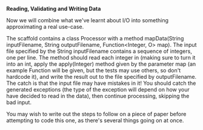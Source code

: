 <b>Reading, Validating and Writing Data</b>

Now we will combine what we've learnt about I/O into something approximating a real use-case.

The scaffold contains a class Processor with a method mapData(String inputFilename, String outputFilename, Function<Integer, O> map).  The input file specified by the String inputFilename contains a sequence of integers, one per line. The method should read each integer in (making sure to turn it into an int, apply the apply(Integer) method given by the parameter map (an example Function will be given, but the tests may use others, so don't hardcode it), and write the result out to the file specified by outputFilename. The catch is that the input file may have mistakes in it! You should catch the generated exceptions (the type of the exception will depend on how your have decided to read in the data), then continue processing, skipping the bad input.

You may wish to write out the steps to follow on a piece of paper before attempting to code this one, as there's several things going on at once.